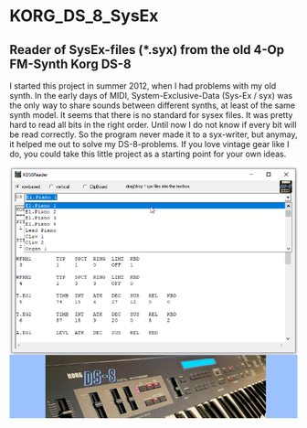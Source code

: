 # KORG_DS_8_SysEx
## Reader of SysEx-files (\*.syx) from the old 4-Op FM-Synth Korg DS-8
I started this project in summer 2012, when I had problems with my old synth.
In the early days of MIDI, System-Exclusive-Data (Sys-Ex / syx) was the only way 
to share sounds between different synths, at least of the same synth model. 
It seems that there is no standard for sysex files. It was pretty hard to read 
all bits in the right order. Until now I do not know if every bit will be read 
correctly. So the program never made it to a syx-writer, but anymay, it helped 
me out to solve my DS-8-problems. If you love vintage gear like I do, you could 
take this little project as a starting point for your own ideas. 

![KDS8Reader Image](Resources/KDS8Reader.png "KDS8Reader Image")
